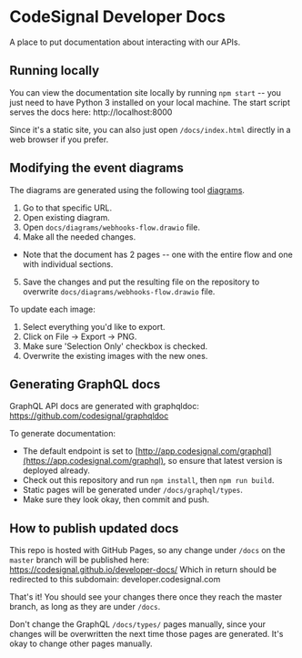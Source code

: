 # CodeSignal Developer Docs

A place to put documentation about interacting with our APIs.

## Running locally
You can view the documentation site locally by running `npm start` -- you just need to have Python 3 installed on your local machine.
The start script serves the docs here: http://localhost:8000

Since it's a static site, you can also just open `/docs/index.html` directly in a web browser if you prefer.

## Modifying the event diagrams

The diagrams are generated using the following tool [diagrams](https://app.diagrams.net).

1. Go to that specific URL.
2. Open existing diagram.
3. Open `docs/diagrams/webhooks-flow.drawio` file.
4. Make all the needed changes.
  * Note that the document has 2 pages -- one with the entire flow and one with individual sections.
5. Save the changes and put the resulting file on the repository to overwrite `docs/diagrams/webhooks-flow.drawio` file.

To update each image:

1. Select everything you'd like to export. 
2. Click on File -> Export -> PNG.
3. Make sure 'Selection Only' checkbox is checked.
4. Overwrite the existing images with the new ones.

## Generating GraphQL docs
GraphQL API docs are generated with graphqldoc:
https://github.com/codesignal/graphqldoc

To generate documentation:
- The default endpoint is set to [http://app.codesignal.com/graphql](https://app.codesignal.com/graphql), so ensure that latest version is deployed already.
- Check out this repository and run `npm install`, then `npm run build`.
- Static pages will be generated under `/docs/graphql/types`.
- Make sure they look okay, then commit and push.
 
## How to publish updated docs
This repo is hosted with GitHub Pages, so any change under `/docs` on the `master` branch will be published here:
https://codesignal.github.io/developer-docs/
Which in return should be redirected to this subdomain: developer.codesignal.com

That's it! You should see your changes there once they reach the master branch, as long as they are under `/docs`. 

Don't change the GraphQL `/docs/types/` pages manually, since your changes will be overwritten the next time those pages are generated.
It's okay to change other pages manually.
